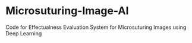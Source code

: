 # Microsuturing-Image-AI
Code for Effectualness Evaluation System for Microsuturing Images using Deep Learning
